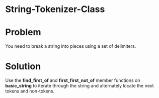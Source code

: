 String-Tokenizer-Class
======================

# Problem 
You need to break a string into pieces using a set of delimiters. 

# Solution 
Use the **find_first_of** and **first_first_not_of** member functions on **basic_string**
to iterate through the string and alternately locate the next tokens and non-tokens.
